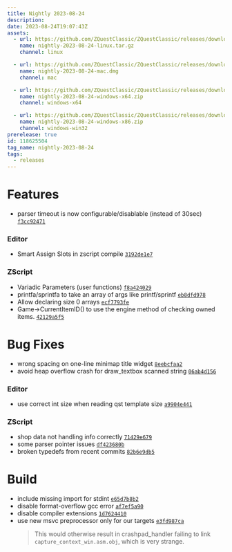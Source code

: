 ```yaml
---
title: Nightly 2023-08-24
description: 
date: 2023-08-24T19:07:43Z
assets: 
  - url: https://github.com/ZQuestClassic/ZQuestClassic/releases/download/nightly-2023-08-24/nightly-2023-08-24-linux.tar.gz
    name: nightly-2023-08-24-linux.tar.gz
    channel: linux

  - url: https://github.com/ZQuestClassic/ZQuestClassic/releases/download/nightly-2023-08-24/nightly-2023-08-24-mac.dmg
    name: nightly-2023-08-24-mac.dmg
    channel: mac

  - url: https://github.com/ZQuestClassic/ZQuestClassic/releases/download/nightly-2023-08-24/nightly-2023-08-24-windows-x64.zip
    name: nightly-2023-08-24-windows-x64.zip
    channel: windows-x64

  - url: https://github.com/ZQuestClassic/ZQuestClassic/releases/download/nightly-2023-08-24/nightly-2023-08-24-windows-x86.zip
    name: nightly-2023-08-24-windows-x86.zip
    channel: windows-win32
prerelease: true
id: 118625504
tag_name: nightly-2023-08-24
tags:
  - releases
---
```




# Features

- parser timeout is now configurable/disablable (instead of 30sec) [`f3cc92471`](https://github.com/ArmageddonGames/ZQuestClassic/commit/f3cc9247199a6e84d869bcb69f9999f907bea5f6)

### Editor

- Smart Assign Slots in zscript compile [`3192de1e7`](https://github.com/ArmageddonGames/ZQuestClassic/commit/3192de1e735078ddb5a5fc4e6e1947211858ab37)

### ZScript

- Variadic Parameters (user functions) [`f8a424029`](https://github.com/ArmageddonGames/ZQuestClassic/commit/f8a4240293772a78a8ff112146ce8d69370f2fc3)
- printfa/sprintfa to take an array of args like printf/sprintf [`eb8dfd978`](https://github.com/ArmageddonGames/ZQuestClassic/commit/eb8dfd9780270276a0ef2d14d46b2babcb97e301)
- Allow declaring size 0 arrays [`ecf7793fe`](https://github.com/ArmageddonGames/ZQuestClassic/commit/ecf7793fe95ab784241321cfcf7d706f3fa3d9de)
- Game->CurrentItemID() to use the engine method of checking owned items. [`42129a5f5`](https://github.com/ArmageddonGames/ZQuestClassic/commit/42129a5f547d3901c66d8bedde0284bd1e6f395d)

# Bug Fixes

- wrong spacing on one-line minimap title widget [`8eebcfaa2`](https://github.com/ArmageddonGames/ZQuestClassic/commit/8eebcfaa23844a7d59fe185d443e8672e7a8ce39)
- avoid heap overflow crash for draw_textbox scanned string [`06ab4d156`](https://github.com/ArmageddonGames/ZQuestClassic/commit/06ab4d1567e24a6d1f971e7d0198c37d77e173e2)

### Editor

- use correct int size when reading qst template size [`a9904e441`](https://github.com/ArmageddonGames/ZQuestClassic/commit/a9904e441e4d1f80fb1b2b88d69f4cbf07bcb80a)

### ZScript

- shop data not handling info correctly [`71429e679`](https://github.com/ArmageddonGames/ZQuestClassic/commit/71429e679bea44c609e3c4b2af03338eccdea1fa)
- some parser pointer issues [`df423680b`](https://github.com/ArmageddonGames/ZQuestClassic/commit/df423680b66f0dcc624a6a10a3b12eb5c97aad4b)
- broken typedefs from recent commits [`82b6e9db5`](https://github.com/ArmageddonGames/ZQuestClassic/commit/82b6e9db568667a0f23285dabef80012c5045f78)

# Build

- include missing import for stdint [`e65d7b8b2`](https://github.com/ArmageddonGames/ZQuestClassic/commit/e65d7b8b21f44842da5ae972bd949eecf60637dc)
- disable format-overflow gcc error [`af7ef5a90`](https://github.com/ArmageddonGames/ZQuestClassic/commit/af7ef5a90adce475361f5335e10e9801e1983ed8)
- disable compiler extensions [`1d7624410`](https://github.com/ArmageddonGames/ZQuestClassic/commit/1d762441059f8a053466f5247c5c14fdc29dd939)
- use new msvc preprocessor only for our targets [`e3fd987ca`](https://github.com/ArmageddonGames/ZQuestClassic/commit/e3fd987cac34c5bacd811c26a8e9f945966cf0a6)
   &nbsp;
   >This would otherwise result in crashpad_handler failing to link `capture_context_win.asm.obj`, which is very strange. 
   >

